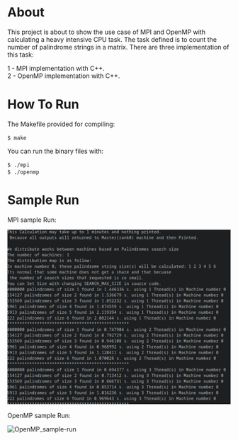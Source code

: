 # About  
 This project is about to show the use case of MPI and OpenMP with calculating a heavy intensive CPU task. 
The task defined is to count the number of palindrome strings in a matrix. There are three implementation of this task:  
    
1 - MPI implementation with C++.    
2 - OpenMP implementation with C++.  

# How To Run

The Makefile provided for compiling:
```
$ make
```

You can run the binary files with:
```
$ ./mpi
$ ./openmp
```
    
# Sample Run
    
MPI sample Run:  
    
![MPI_sample-run](MPI-sample-run.png)  
    
OpenMP sample Run:  
    
![OpenMP_sample-run](OpenMP_sample-run.png)
    

